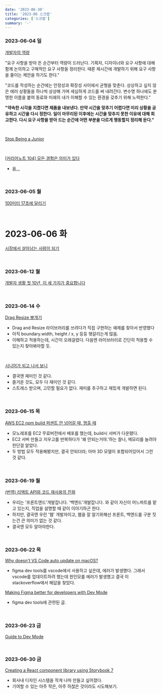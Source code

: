 ```yaml
---
date: '2023-06-30'
title: '2023-06 스크랩'
categories: ['스크랩']
summary: '-'
---
```


### 2023-06-04 일

[개발자의 역량](https://hajoeun.blog/ability-of-engineer?utm_source=careerly&utm_medium=app&utm_campaign=230521)

"요구 사항을 받아 든 순간부터 역량이 드러난다. 기획자, 디자이너와 요구 사항에 대해 함께 논의하고 구체적인 요구 사항을 정리한다. 때론 제시간에 개발하기 위해 요구 사항을 줄이는 제안을 하기도 한다."

"코드를 작성하는 순간에는 안정성과 확장성 사이에서 균형을 맞춘다. 상상하고 싶지 않은 에러 상황들을 하나씩 상상해 가며 세심하게 코드를 써 내려간다. 변수명 하나에도 분명한 이름을 붙여 동료와 미래의 내가 이해할 수 있는 환경을 갖추기 위해 노력한다."

<b>"약속한 시각을 지켰다면 제품을 내보낸다. 만약 시간을 맞추기 어렵다면 미리 상황을 공유하고 시간을 다시 정한다. 일이 마무리된 이후에는 시간을 맞추지 못한 이유에 대해 회고한다. 다시 요구 사항을 받아 드는 순간에 어떤 부분을 다르게 행동할지 정리해 둔다."</b>

<br>

[Stop Being a Junior](https://kentcdodds.com/blog/stop-being-a-junior)

<br>

[[커리어노트 104] 모든 경험은 의미가 있다](https://m.blog.naver.com/PostView.naver?blogId=junedec369&logNo=223119852142&proxyReferer=)

- 음,,,

<br>

### 2023-06-05 월

[100미터 17초에 달리기](https://jojoldu.tistory.com/719)

<br>

# 2023-06-06 화

[시장에서 살아남는 사람이 되기](https://evan-moon.github.io/2023/05/07/improve-my-career/)

<br>

### 2023-06-12 월

[개발자 생활 첫 10년, 이 세 가지가 중요합니다](https://yozm.wishket.com/magazine/detail/2025/)

<br>

### 2023-06-14 수

[Drag Resize 뽀개기](https://velog.io/@bepyan/Resize-%EC%9D%B4%EB%B2%A4%ED%8A%B8-%EB%BD%80%EA%B0%9C%EA%B8%B0)

- Drag and Resize 라이브러리를 쓰려다가 직접 구현하는 예제를 찾아서 반영했다
- 아직 boundary.width, height / x, y 등등 헷갈리는게 많음.
- 이해하고 적용하는데, 시간이 오래걸렸다. 다음엔 라이브러리로 간단히 적용할 수 있는지 찾아봐야할 듯.

<br>

[시니어가 되고 나서 보니](https://velog.io/@easylogic/%EC%8B%9C%EB%8B%88%EC%96%B4%EA%B0%80-%EB%90%98%EA%B3%A0-%EB%82%98%EC%84%9C-%EB%B3%B4%EB%8B%88)

- 결국엔 재미인 것 같다.
- 즐거운 것도, 모두 다 재미인 것 같다.
- 스트레스 받으며, 고민할 필요가 없다. 재미를 추구하고 재밌게 개발하면 된다.

<br>

### 2023-06-15 목

[AWS EC2 npm build 퍼센트 안 넘어갈 때, 멈출 때](https://dundung.tistory.com/284)

- 모노레포를 EC2 무료버전에서 배포를 했는데, build시 서버가 다운됐다.
- EC2 서버 만들고 지우고를 반복하다가 '왜 안되는거야.'하는 찰나, 메모리를 늘려야한단걸 알았다.
- 두 방법 모두 적용해봤지만, 결국 안되더라; 아마 3D 모델이 포함되어있어서 그런 것 같다.

<br>

### 2023-06-19 월

[(번역) 리액트 API와 코드 재사용의 진화](https://velog.io/@sehyunny/evolution-of-react-apis-and-code-reuses?utm_source=substack&utm_medium=email)

- 우리는 '프론트엔드'개발잡니다. '백엔드'개발잡니다. 와 같이 자신이 어느파트를 맡고 있는지, 직업을 설명할 때 같이 이야기하곤 한다.
- 하지만, 결국엔 우린 '웹' 개발자이고, 웹을 잘 알기위해선 프론트, 백엔드를 구분 짓는건 큰 의미가 없는 것 같다.
- 결국엔 모두 알아야한다.

<br>

### 2023-06-22 목

[Why doesn't VS Code auto update on macOS?](https://stackoverflow.com/questions/65422670/why-doesnt-vs-code-auto-update-on-macos)

- figma dev tools를 vscode에서 사용하고 싶은데, 에러가 발생했다. 그래서 vscode를 업데이트하려 했는데 원인모를 에러가 발생했고 결국 이 stackoverflow에서 해답을 찾았다.

[Making Figma better for developers with Dev Mode](https://www.figma.com/blog/introducing-dev-mode/#track-what-needs-to-go-to-production)

- figma dev tools에 관련된 글.

<br>

### 2023-06-23 금

[Guide to Dev Mode](https://help.figma.com/hc/en-us/articles/15023124644247)

<br>

### 2023-06-30 금

[Creating a React component library using Storybook 7](https://prateeksurana.me/blog/react-component-library-using-storybook-7/#setting-up-the-project)

- 회사내 디자인 시스템을 작게 나마 만들고 싶어졌다.
- 기여할 수 있는 아주 작은, 아주 하찮은 것이라도 시도해보기.
